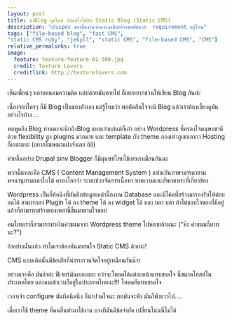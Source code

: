```yaml
---
layout: post
title: ทำBlog ยุคใหม่ ปล่อยใจไปกับ Static Blog (Static CMS)
description: "เก็บspec ของชิ้นงานก่อนจะลงมือสร้างซอฟต์แวร์  requirement อยู่ไหน"
tags: ["file-based blog", "fast CMS", 
"static CMS ruby", "jekyll", "static CMS", "file-based CMS", "CMS"]
relative_permalinks: true
image:
  feature: texture-feature-01-300.jpg
  credit: Texture Lovers
  creditlink: http://texturelovers.com
---
```


เห็นเพื่อนๆ หลายคนคมความคิด แต่ปล่อยมันหายไป ก็เลยอยากชวนให้เขียน Blog กันค่ะ

เนื่องจากใครๆ ก็มี Blog เป็นของตัวเอง แต่รู้ไหมว่า พอตัดสินใจจะมี Blog แล้วเราต้องเลี้ยงดูมันอย่างไรบ้าง ...

พอพูดถึง Blog ท่านคงจะนึกถึงBlog แบบเก่าแก่แต่ก็เก๋า อย่าง Wordpress ที่ครองใจมนุษยชาติด้วย flexibility สูง plugins มากมาย และ template กับ theme กองเท่าภูเขาเลากา
Hosting ก็เยอะแยะ (อยากโฆษณาแฝงจังเลย อิอิ)

ค่ายอื่นอย่าง Drupal sinv Blogger ก็มีมุนษย์ไทยใช้เยอะเหมือนกันนะ

พวกนี้แหละคือ CMS ( Content Management System ) แปลเป้นภาษามารดาตามพจนานุกรมแมวใบไม้ ครองโลกว่า ระบบช่วยจัดการเนื้อหา บทความและสัพเพเหระที่เกี่ยวข้อง

Wordpress เป็นยี่ห้อนึงที่บันทึกข้อมูลเหล่านี้ลงบน Database และมีโค้ดที่สร้างมารองรับให้ต่อยอดได้ สามารถลง Plugin ได้ ลง theme ได้ ลง widget ได้ บลา บลา บลา ถ้าไม่ชอบใจของที่มีอยู่แล้วก็สามารถสร้างของเหล่านี้ขึ้นมาตามใจชอบ

คนไทยเราก็สามารถทำเงินค่าขนมจาก Wordpress theme ไปหลายล้านนะ ("ห๊ะ ค่าขนมกี่บาทนะ?")

ถ้าอย่างนั้นแล้ว ทำไมเราต้องหันมาสนใจ Static CMS ด้วยง่ะ!

CMS แบบเดิมนั้นมีข้อเสียที่น่ารบกวนจิตใจอยู่เหมือนกันน๊าา

อย่างแรกคือ มันช้าอ่ะ ฟีเจอร์มันเยอะแยะ กว่าจะโหลดได้แต่ละหน้าแทบขาดใจ นี่ขนาดโฮสต์ในประเทศไทย และคนเข้าเวบก็อยู่ในประเทศไทยนะ!!! โหลดทีแทบขาดใจ

เวลาเจ้า configure มันผิดนิดนึง ก็น่าปวดใจนะ บทมันจะพัง มันก็พังยาวไป....

เมื่อเราใช้ theme ที่คนอื่นทำมาใช้งาน บางทีมันมีข้อจำกัด เปลี่ยนโน่นนี่ไม่ได้



